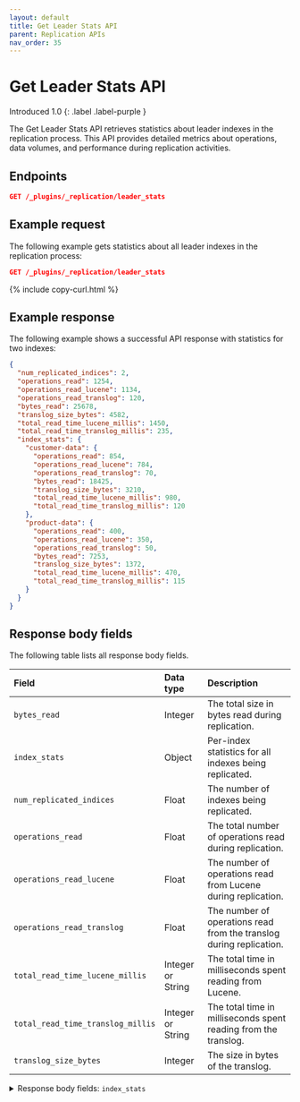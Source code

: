 ```yaml
---
layout: default
title: Get Leader Stats API
parent: Replication APIs
nav_order: 35
---
```


# Get Leader Stats API
Introduced 1.0
{: .label .label-purple }

The Get Leader Stats API retrieves statistics about leader indexes in the replication process. This API provides detailed metrics about operations, data volumes, and performance during replication activities.

<!-- spec_insert_start
api: replication.leader_stats
component: endpoints
-->
## Endpoints
```json
GET /_plugins/_replication/leader_stats
```
<!-- spec_insert_end -->

## Example request

The following example gets statistics about all leader indexes in the replication process:

```json
GET /_plugins/_replication/leader_stats
```
{% include copy-curl.html %}

## Example response

The following example shows a successful API response with statistics for two indexes:

```json
{
  "num_replicated_indices": 2,
  "operations_read": 1254,
  "operations_read_lucene": 1134,
  "operations_read_translog": 120,
  "bytes_read": 25678,
  "translog_size_bytes": 4582,
  "total_read_time_lucene_millis": 1450,
  "total_read_time_translog_millis": 235,
  "index_stats": {
    "customer-data": {
      "operations_read": 854,
      "operations_read_lucene": 784,
      "operations_read_translog": 70,
      "bytes_read": 18425,
      "translog_size_bytes": 3210,
      "total_read_time_lucene_millis": 980,
      "total_read_time_translog_millis": 120
    },
    "product-data": {
      "operations_read": 400,
      "operations_read_lucene": 350,
      "operations_read_translog": 50,
      "bytes_read": 7253,
      "translog_size_bytes": 1372,
      "total_read_time_lucene_millis": 470,
      "total_read_time_translog_millis": 115
    }
  }
}
```

## Response body fields

The following table lists all response body fields.

| Field | Data type | Description |
| :--- | :--- | :--- |
| `bytes_read` | Integer | The total size in bytes read during replication. |
| `index_stats` | Object | Per-index statistics for all indexes being replicated. |
| `num_replicated_indices` | Float | The number of indexes being replicated. |
| `operations_read` | Float | The total number of operations read during replication. |
| `operations_read_lucene` | Float | The number of operations read from Lucene during replication. |
| `operations_read_translog` | Float | The number of operations read from the translog during replication. |
| `total_read_time_lucene_millis` | Integer or String | The total time in milliseconds spent reading from Lucene. |
| `total_read_time_translog_millis` | Integer or String | The total time in milliseconds spent reading from the translog. |
| `translog_size_bytes` | Integer | The size in bytes of the translog. |

<details markdown="block">
  <summary>
    Response body fields: <code>index_stats</code>
  </summary>
  {: .text-delta}

`index_stats` is a JSON object with index names as keys. Each index entry contains the following fields:

| Field | Data type | Description |
| :--- | :--- | :--- |
| `bytes_read` | Integer | The size in bytes read for this specific index. |
| `operations_read` | Float | The number of operations read for this index during replication. |
| `operations_read_lucene` | Float | The number of operations read from Lucene for this index during replication. |
| `operations_read_translog` | Float | The number of operations read from the translog for this index during replication. |
| `total_read_time_lucene_millis` | Integer or String | The total time in milliseconds spent reading from Lucene for this index. |
| `total_read_time_translog_millis` | Integer or String | The total time in milliseconds spent reading from the translog for this index. |
| `translog_size_bytes` | Integer | The size in bytes of the translog for this index. |
</details>